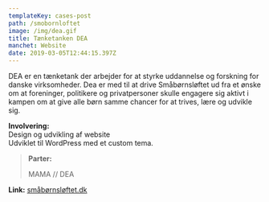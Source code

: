 ```yaml
---
templateKey: cases-post
path: /smobornloftet
image: /img/dea.gif
title: Tænketanken DEA
manchet: Website
date: 2019-03-05T12:44:15.397Z
---
```

DEA er en tænketank der arbejder for at styrke uddannelse og forskning for danske virksomheder. Dea er med til at drive Småbørnsløftet ud fra et ønske om at foreninger, politikere og privatpersoner skulle engagere sig aktivt i kampen om at give alle børn samme chancer for at trives, lære og udvikle sig. 

**Involvering:** \
Design og udvikling af website\
Udviklet til WordPress med et custom tema.

> **Parter:**
>
>  
>
> MAMA // DEA

**Link:** [småbørnsløftet.dk](https://småbørnsløftet.dk)
